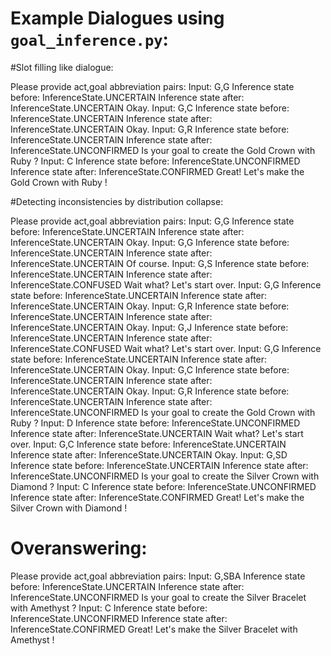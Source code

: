 
Example Dialogues using `goal_inference.py`:
=================

#Slot filling like dialogue:

Please provide act,goal abbreviation pairs:
Input: G,G
Inference state before: InferenceState.UNCERTAIN
Inference state after: InferenceState.UNCERTAIN
Okay.
Input: G,C
Inference state before: InferenceState.UNCERTAIN
Inference state after: InferenceState.UNCERTAIN
Okay.
Input: G,R
Inference state before: InferenceState.UNCERTAIN
Inference state after: InferenceState.UNCONFIRMED
Is your goal to create the Gold Crown with Ruby ?
Input: C
Inference state before: InferenceState.UNCONFIRMED
Inference state after: InferenceState.CONFIRMED
Great! Let's make the Gold Crown with Ruby !

#Detecting inconsistencies by distribution collapse:

Please provide act,goal abbreviation pairs:
Input: G,G
Inference state before: InferenceState.UNCERTAIN
Inference state after: InferenceState.UNCERTAIN
Okay.
Input: G,G
Inference state before: InferenceState.UNCERTAIN
Inference state after: InferenceState.UNCERTAIN
Of course.
Input: G,S
Inference state before: InferenceState.UNCERTAIN
Inference state after: InferenceState.CONFUSED
Wait what? Let's start over.
Input: G,G
Inference state before: InferenceState.UNCERTAIN
Inference state after: InferenceState.UNCERTAIN
Okay.
Input: G,R
Inference state before: InferenceState.UNCERTAIN
Inference state after: InferenceState.UNCERTAIN
Okay.
Input: G,J
Inference state before: InferenceState.UNCERTAIN
Inference state after: InferenceState.CONFUSED
Wait what? Let's start over.
Input: G,G
Inference state before: InferenceState.UNCERTAIN
Inference state after: InferenceState.UNCERTAIN
Okay.
Input: G,C
Inference state before: InferenceState.UNCERTAIN
Inference state after: InferenceState.UNCERTAIN
Okay.
Input: G,R
Inference state before: InferenceState.UNCERTAIN
Inference state after: InferenceState.UNCONFIRMED
Is your goal to create the Gold Crown with Ruby ?
Input: D
Inference state before: InferenceState.UNCONFIRMED
Inference state after: InferenceState.UNCERTAIN
Wait what? Let's start over.
Input: G,C
Inference state before: InferenceState.UNCERTAIN
Inference state after: InferenceState.UNCERTAIN
Okay.
Input: G,SD
Inference state before: InferenceState.UNCERTAIN
Inference state after: InferenceState.UNCONFIRMED
Is your goal to create the Silver Crown with Diamond ?
Input: C
Inference state before: InferenceState.UNCONFIRMED
Inference state after: InferenceState.CONFIRMED
Great! Let's make the Silver Crown with Diamond !

# Overanswering:

Please provide act,goal abbreviation pairs:
Input: G,SBA
Inference state before: InferenceState.UNCERTAIN
Inference state after: InferenceState.UNCONFIRMED
Is your goal to create the Silver Bracelet with Amethyst ?
Input: C
Inference state before: InferenceState.UNCONFIRMED
Inference state after: InferenceState.CONFIRMED
Great! Let's make the Silver Bracelet with Amethyst !
